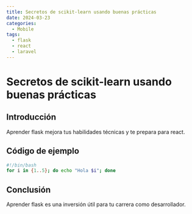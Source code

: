 ```yaml
---
title: Secretos de scikit-learn usando buenas prácticas
date: 2024-03-23
categories:
  - Mobile
tags:
  - flask
  - react
  - laravel
---
```


# Secretos de scikit-learn usando buenas prácticas

## Introducción

Aprender flask mejora tus habilidades técnicas y te prepara para react.

## Código de ejemplo

```bash
#!/bin/bash
for i in {1..5}; do echo "Hola $i"; done
```

## Conclusión

Aprender flask es una inversión útil para tu carrera como desarrollador.
